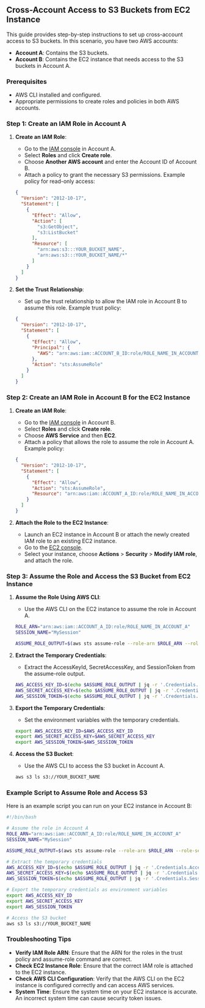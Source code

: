 ## Cross-Account Access to S3 Buckets from EC2 Instance

This guide provides step-by-step instructions to set up cross-account access to S3 buckets. In this scenario, you have two AWS accounts:

- **Account A**: Contains the S3 buckets.
- **Account B**: Contains the EC2 instance that needs access to the S3 buckets in Account A.

### Prerequisites

- AWS CLI installed and configured.
- Appropriate permissions to create roles and policies in both AWS accounts.

### Step 1: Create an IAM Role in Account A

1. **Create an IAM Role**:
    - Go to the [IAM console](https://console.aws.amazon.com/iam/) in Account A.
    - Select **Roles** and click **Create role**.
    - Choose **Another AWS account** and enter the Account ID of Account B.
    - Attach a policy to grant the necessary S3 permissions. Example policy for read-only access:

    ```json
    {
      "Version": "2012-10-17",
      "Statement": [
        {
          "Effect": "Allow",
          "Action": [
            "s3:GetObject",
            "s3:ListBucket"
          ],
          "Resource": [
            "arn:aws:s3:::YOUR_BUCKET_NAME",
            "arn:aws:s3:::YOUR_BUCKET_NAME/*"
          ]
        }
      ]
    }
    ```

2. **Set the Trust Relationship**:
    - Set up the trust relationship to allow the IAM role in Account B to assume this role. Example trust policy:

    ```json
    {
      "Version": "2012-10-17",
      "Statement": [
        {
          "Effect": "Allow",
          "Principal": {
            "AWS": "arn:aws:iam::ACCOUNT_B_ID:role/ROLE_NAME_IN_ACCOUNT_B"
          },
          "Action": "sts:AssumeRole"
        }
      ]
    }
    ```

### Step 2: Create an IAM Role in Account B for the EC2 Instance

1. **Create an IAM Role**:
    - Go to the [IAM console](https://console.aws.amazon.com/iam/) in Account B.
    - Select **Roles** and click **Create role**.
    - Choose **AWS Service** and then **EC2**.
    - Attach a policy that allows the role to assume the role in Account A. Example policy:

    ```json
    {
      "Version": "2012-10-17",
      "Statement": [
        {
          "Effect": "Allow",
          "Action": "sts:AssumeRole",
          "Resource": "arn:aws:iam::ACCOUNT_A_ID:role/ROLE_NAME_IN_ACCOUNT_A"
        }
      ]
    }
    ```

2. **Attach the Role to the EC2 Instance**:
    - Launch an EC2 instance in Account B or attach the newly created IAM role to an existing EC2 instance.
    - Go to the [EC2 console](https://console.aws.amazon.com/ec2/).
    - Select your instance, choose **Actions** > **Security** > **Modify IAM role**, and attach the role.

### Step 3: Assume the Role and Access the S3 Bucket from EC2 Instance

1. **Assume the Role Using AWS CLI**:
    - Use the AWS CLI on the EC2 instance to assume the role in Account A.

    ```sh
    ROLE_ARN="arn:aws:iam::ACCOUNT_A_ID:role/ROLE_NAME_IN_ACCOUNT_A"
    SESSION_NAME="MySession"

    ASSUME_ROLE_OUTPUT=$(aws sts assume-role --role-arn $ROLE_ARN --role-session-name $SESSION_NAME)
    ```

2. **Extract the Temporary Credentials**:
    - Extract the AccessKeyId, SecretAccessKey, and SessionToken from the assume-role output.

    ```sh
    AWS_ACCESS_KEY_ID=$(echo $ASSUME_ROLE_OUTPUT | jq -r '.Credentials.AccessKeyId')
    AWS_SECRET_ACCESS_KEY=$(echo $ASSUME_ROLE_OUTPUT | jq -r '.Credentials.SecretAccessKey')
    AWS_SESSION_TOKEN=$(echo $ASSUME_ROLE_OUTPUT | jq -r '.Credentials.SessionToken')
    ```

3. **Export the Temporary Credentials**:
    - Set the environment variables with the temporary credentials.

    ```sh
    export AWS_ACCESS_KEY_ID=$AWS_ACCESS_KEY_ID
    export AWS_SECRET_ACCESS_KEY=$AWS_SECRET_ACCESS_KEY
    export AWS_SESSION_TOKEN=$AWS_SESSION_TOKEN
    ```

4. **Access the S3 Bucket**:
    - Use the AWS CLI to access the S3 bucket in Account A.

    ```sh
    aws s3 ls s3://YOUR_BUCKET_NAME
    ```

### Example Script to Assume Role and Access S3

Here is an example script you can run on your EC2 instance in Account B:

```sh
#!/bin/bash

# Assume the role in Account A
ROLE_ARN="arn:aws:iam::ACCOUNT_A_ID:role/ROLE_NAME_IN_ACCOUNT_A"
SESSION_NAME="MySession"

ASSUME_ROLE_OUTPUT=$(aws sts assume-role --role-arn $ROLE_ARN --role-session-name $SESSION_NAME)

# Extract the temporary credentials
AWS_ACCESS_KEY_ID=$(echo $ASSUME_ROLE_OUTPUT | jq -r '.Credentials.AccessKeyId')
AWS_SECRET_ACCESS_KEY=$(echo $ASSUME_ROLE_OUTPUT | jq -r '.Credentials.SecretAccessKey')
AWS_SESSION_TOKEN=$(echo $ASSUME_ROLE_OUTPUT | jq -r '.Credentials.SessionToken')

# Export the temporary credentials as environment variables
export AWS_ACCESS_KEY_ID
export AWS_SECRET_ACCESS_KEY
export AWS_SESSION_TOKEN

# Access the S3 bucket
aws s3 ls s3://YOUR_BUCKET_NAME
```

### Troubleshooting Tips

- **Verify IAM Role ARN**: Ensure that the ARN for the roles in the trust policy and assume-role command are correct.
- **Check EC2 Instance Role**: Ensure that the correct IAM role is attached to the EC2 instance.
- **Check AWS CLI Configuration**: Verify that the AWS CLI on the EC2 instance is configured correctly and can access AWS services.
- **System Time**: Ensure the system time on your EC2 instance is accurate. An incorrect system time can cause security token issues.

